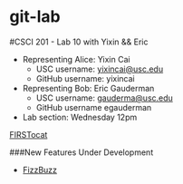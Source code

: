 git-lab
=======

#CSCI 201 - Lab 10 with Yixin &amp;&amp; Eric

+ Representing Alice: Yixin Cai
  - USC username: yixincai@usc.edu
  - GitHub username: yixincai
+ Representing Bob: Eric Gauderman
  - USC username: gauderma@usc.edu
  - GitHub username egauderman
+ Lab section: Wednesday 12pm

[FIRSTocat](/FIRSTocat.png)

###New Features Under Development
  + [FizzBuzz](http://www.codinghorror.com/blog/2007/02/why-cant-programmers-program.html)